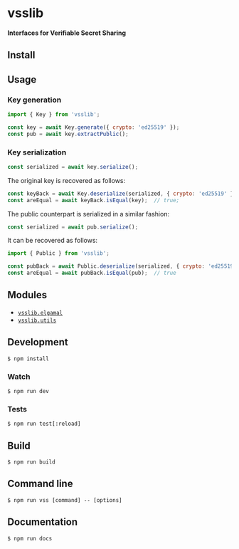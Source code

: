 # vsslib

**Interfaces for Verifiable Secret Sharing**

## Install

## Usage

### Key generation

```js
import { Key } from 'vsslib';

const key = await Key.generate({ crypto: 'ed25519' });
const pub = await key.extractPublic();
```


### Key serialization

```js
const serialized = await key.serialize();
```

The original key is recovered as follows:

```js
const keyBack = await Key.deserialize(serialized, { crypto: 'ed25519' });
const areEqual = await keyBack.isEqual(key);  // true;
```

The public counterpart is serialized in a similar fashion:

```js
const serialized = await pub.serialize();
```

It can be recovered as follows:

```js
import { Public } from 'vsslib';

const pubBack = await Public.deserialize(serialized, { crypto: 'ed25519' });
const areEqual = await pubBack.isEqual(pub);  // true
```

## Modules

- [`vsslib.elgamal`](./src/elgamal)
- [`vsslib.utils`](./src/utils)

## Development

```
$ npm install
```

### Watch

```
$ npm run dev
```

### Tests

```
$ npm run test[:reload]
```

## Build

```
$ npm run build
```

## Command line

```
$ npm run vss [command] -- [options]
```

## Documentation

```
$ npm run docs
```
